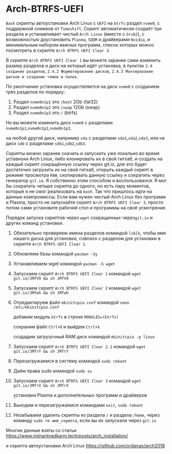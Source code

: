 # Arch-BTRFS-UEFI

`Bash` скрипты автоустановки Arch Linux c `UEFI` на `btrfs` раздел `nvme0`, с поддержкой снимков от `Timeshift`.
Скрипт автоматически создаёт три раздела и устанавливает чистый `Arch Linux` (вместе с `Grub2`), с возможностью доустановить `Plasma`, `SDDM` и драйверами `Nvidia`, и минимальным набором важных программ, список которых можно посмотреть в скрипте `Arch BTRFS UEFI Clear 3`.

В скрипте `Arch BTRFS UEFI Clear 1` вы можете заранее сами изменить размер разделов и диск на который идёт установка, в пунктах `2.4 создание разделов`, `2.4.2 Форматирование дисков`, `2.4.3 Монтирование дисков и создание томов и папок`.

По умолчанию установка осуществляется на диск `nvme0` с созданием трёх разделов по порядку:

1. Раздел `nvme0n1p1` это `/boot` 2Gb (fat32)
2. Раздел `nvme0n1p2` это `/swap` 12Gb (swap)
3. Раздел `nvme0n1p3` это `/` (btrfs)

Но вы можете изменить диск `nvme0` с разделами `nvme0n1p1`,`nvme0n1p2`,`nvme0n1p3`,

на любой другой диск, например `sda` с разделами `sda1`,`sda2`,`sda3`, или на диск `sdb` с разделами `sdb1`,`sdb2`,`sdb3`.

Скрипты можно заранее скачать и запускить уже локально во время уставноки Arch Linux, либо клонировать их в свой гитхаб, и создать на каждый скрипт сокращённую ссылку через git.io, для это будет достаточно загрузить их на свой гитхаб, открыть каждый скрипт в режиме просмотра `RAW`, скопировать данную ссылку и сократить через генератор `git.io`. Я собственно этим способом и воспользовался. Я мог бы сократить четыре скрипта до одного, но есть пару моментов, которые я не смог реализовать на `bash`. Так что пришлось идти на данные компромиссы. Если вам нужен чистый Arch Linux без программ и Plasma, просто не запускайте скрипт `Arch BTRFS UEFI Clear 3`, просто потом сами установите рабочий стол и программы на своё усмотрение. 

Порядок запуска скриптов через `wget` сокращенных через`git.io` и других команд установки.
1. Обязательно проверяем имена разделов командой `lsblk`, чтобы имя нашего диска для установки, совпало с разделом для установки в скрипте `Arch BTRFS UEFI Clear 1`.
3. Обновляем базы командой `pacman -Sy`
4. Устанавливаем wget командой `pacman -S wget`
5. Запускаем скрипт `Arch BTRFS UEFI Clear 1` командой `wget git.io/JMfV9 && sh JMfV9`
5. Запускаем скрипт `Arch BTRFS UEFI Clear 2` командой `wget git.io/JMfwh && sh JMfwh`
6. Отредактируем файл `mkinitcpio.conf` командой `nano /etc/mkinitcpio.conf`
   
   добавим модуль `btrfs` в строке `MODULES=(btrfs)`
   
   сохраним файл `Ctrl+O` и выйдем `Ctrl+X`
   
   cоздадим загрузочный RAM диск командой `mkinitcpio -p linux`
7. Запускаем скрипт `Arch BTRFS UEFI Clear 2.1` командой `wget git.io/JMfrY && sh JMfrY`
8. Перезагружаемся в систему командой `sudo reboot`
9. Даём права sudo командой `sudo su`
10. Запускаем скрипт `Arch BTRFS UEFI Clear 3` командой `wget git.io/JMfrV && sh JMfrV`

    установки Plasma и дополнительных программ и драйверов
   
11. Выходим и перезагружаемся командами `exit`, `sudo reboot`
12. Незабываем удалить скрипты из раздела `/` и раздела `/home`, через команду `sudo rm имя_скрипта`, если вы их запускали через `git.io`

Многие данные взяты со статьи https://www.nishantnadkarni.tech/posts/arch_installation/

и скрипта автоустановки Arch Linux https://github.com/ordanax/arch2018
